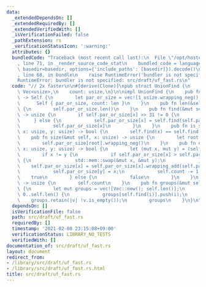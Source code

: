 ```yaml
---
data:
  _extendedDependsOn: []
  _extendedRequiredBy: []
  _extendedVerifiedWith: []
  _isVerificationFailed: false
  _pathExtension: rs
  _verificationStatusIcon: ':warning:'
  attributes: {}
  bundledCode: "Traceback (most recent call last):\n  File \"/opt/hostedtoolcache/Python/3.9.4/x64/lib/python3.9/site-packages/onlinejudge_verify/documentation/build.py\"\
    , line 71, in _render_source_code_stat\n    bundled_code = language.bundle(stat.path,\
    \ basedir=basedir, options={'include_paths': [basedir]}).decode()\n  File \"/opt/hostedtoolcache/Python/3.9.4/x64/lib/python3.9/site-packages/onlinejudge_verify/languages/user_defined.py\"\
    , line 68, in bundle\n    raise RuntimeError('bundler is not specified: {}'.format(path.as_posix()))\n\
    RuntimeError: bundler is not specified: src/draft/uf_fast.rs\n"
  code: "// 2x faster\n\n#[derive(Clone)]\npub struct UnionFind {\n    par_or_size:\
    \ Vec<usize>,\n    count: usize,\n}\n\nimpl UnionFind {\n    pub fn new(len: usize)\
    \ -> Self {\n        let par_or_size = vec![1_usize.wrapping_neg(); len];\n  \
    \      Self { par_or_size, count: len }\n    }\n    pub fn len(&self) -> usize\
    \ {\n        self.par_or_size.len()\n    }\n    pub fn find(&mut self, x: usize)\
    \ -> usize {\n        if self.par_or_size[x] >> 31 != 0 {\n            x\n   \
    \     } else {\n            self.par_or_size[x] = self.find(self.par_or_size[x]);\n\
    \            self.par_or_size[x]\n        }\n    }\n    pub fn is_same(&mut self,\
    \ x: usize, y: usize) -> bool {\n        self.find(x) == self.find(y)\n    }\n\
    \    pub fn size(&mut self, x: usize) -> usize {\n        let root = self.find(x);\n\
    \        self.par_or_size[root].wrapping_neg()\n    }\n    pub fn unite(&mut self,\
    \ x: usize, y: usize) -> bool {\n        let (mut x, mut y) = (self.find(x), self.find(y));\n\
    \        if x != y {\n            if self.par_or_size[x] > self.par_or_size[y]\
    \ {\n                std::mem::swap(&mut x, &mut y);\n            }\n        \
    \    self.par_or_size[x] = self.par_or_size[x].wrapping_add(self.par_or_size[y]);\n\
    \            self.par_or_size[y] = x;\n            self.count -= 1;\n        \
    \    true\n        } else {\n            false\n        }\n    }\n    pub fn count(&self)\
    \ -> usize {\n        self.count\n    }\n    pub fn groups(&mut self) -> Vec<Vec<usize>>\
    \ {\n        let mut groups = vec![Vec::new(); self.len()];\n        for i in\
    \ 0..self.len() {\n            groups[self.find(i)].push(i);\n        }\n    \
    \    groups.retain(|v| !v.is_empty());\n        groups\n    }\n}\n"
  dependsOn: []
  isVerificationFile: false
  path: src/draft/uf_fast.rs
  requiredBy: []
  timestamp: '2021-02-08 23:15:08+09:00'
  verificationStatus: LIBRARY_NO_TESTS
  verifiedWith: []
documentation_of: src/draft/uf_fast.rs
layout: document
redirect_from:
- /library/src/draft/uf_fast.rs
- /library/src/draft/uf_fast.rs.html
title: src/draft/uf_fast.rs
---
```

